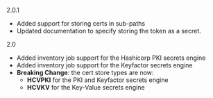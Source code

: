 2.0.1
* Added support for storing certs in sub-paths
* Updated documentation to specify storing the token as a secret.

2.0
* Added inventory job support for the Hashicorp PKI secrets engine
* Added inventory job support for the Keyfactor secrets engine
* **Breaking Change**: the cert store types are now:
    * **HCVPKI** for the PKI and Keyfactor secrets engine
    * **HCVKV** for the Key-Value secrets engine
